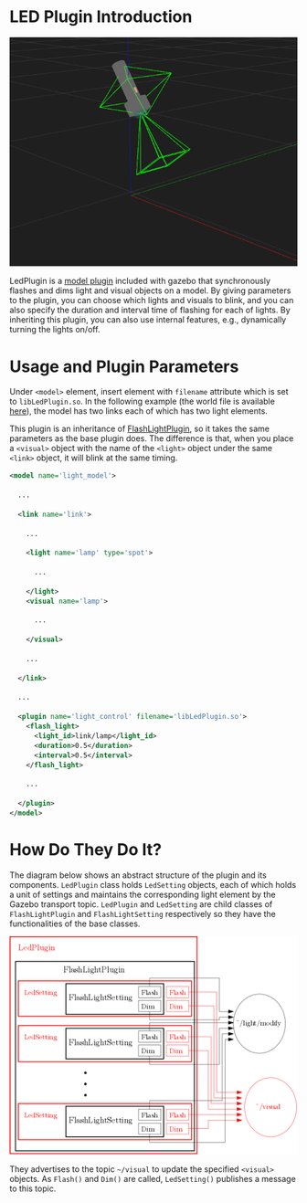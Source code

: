 # LED Plugin Introduction

![](./example.gif)

LedPlugin is a [model plugin](/tutorials?tut=plugins_model&cat=write_plugin) included with gazebo that synchronously flashes and dims light and visual objects on a model. By giving parameters to the plugin, you can choose which lights and visuals to blink, and you can also specify the duration and interval time of flashing for each of lights. By inheriting this plugin, you can also use internal features, e.g., dynamically turning the lights on/off.

# Usage and Plugin Parameters
Under `<model>` element, insert <plugin> element with `filename` attribute which is set to `libLedPlugin.so`. In the following example (the world file is available [here](https://bitbucket.org/osrf/gazebo/raw/gazebo9/worlds/led_plugin_demo.world)), the model has two links each of which has two light elements.

This plugin is an inheritance of [FlashLightPlugin](/tutorials?tut=flashlight_plugin&cat=plugins), so it takes the same parameters as the base plugin does. The difference is that, when you place a `<visual>` object with the name of the `<light>` object under the same `<link>` object, it will blink at the same timing.

```XML
<model name='light_model'>

  ...

  <link name='link'>

    ...

    <light name='lamp' type='spot'>

      ...

    </light>
    <visual name='lamp'>

      ...

    </visual>

    ...

  </link>

  ...

  <plugin name='light_control' filename='libLedPlugin.so'>
    <flash_light>
      <light_id>link/lamp</light_id>
      <duration>0.5</duration>
      <interval>0.5</interval>
    </flash_light>

    ...

  </plugin>
</model>
```

# How Do They Do It?
The diagram below shows an abstract structure of the plugin and its components.
`LedPlugin` class holds `LedSetting` objects, each of which holds a unit of settings and maintains the corresponding light element by the Gazebo transport topic. `LedPlugin` and `LedSetting` are child classes of `FlashLightPlugin` and `FlashLightSetting` respectively so they have the functionalities of the base classes.

![](./LED.png)

They advertises to the topic `~/visual` to update the specified `<visual>` objects. As `Flash()` and `Dim()` are called, `LedSetting()` publishes a message to this topic.
